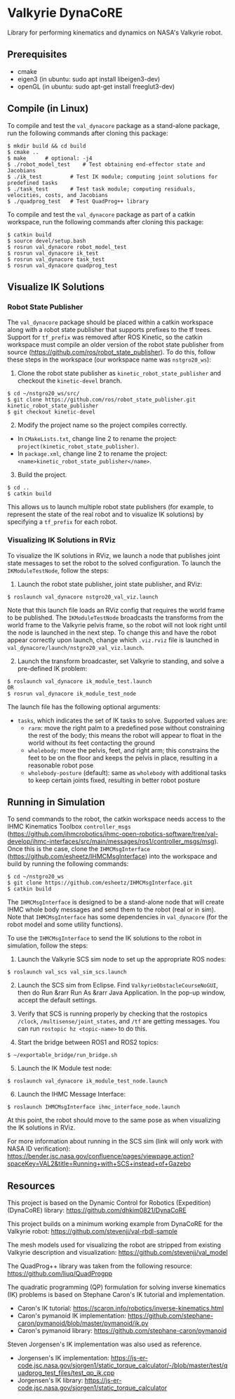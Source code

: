 # Valkyrie DynaCoRE

Library for performing kinematics and dynamics on NASA's Valkyrie robot.



## Prerequisites
- cmake
- eigen3 (in ubuntu: sudo apt install libeigen3-dev)
- openGL (in ubuntu: sudo apt-get install freeglut3-dev)



## Compile (in Linux)
To compile and test the `val_dynacore` package as a stand-alone package, run the following commands after cloning this package:
```
$ mkdir build && cd build
$ cmake ..
$ make		# optional: -j4
$ ./robot_model_test	# Test obtaining end-effector state and Jacobians
$ ./ik_test 		# Test IK module; computing joint solutions for predefined tasks
$ ./task_test		# Test task module; computing residuals, velocities, costs, and Jacobians
$ ./quadprog_test	# Test QuadProg++ library
```

To compile and test the `val_dynacore` package as part of a catkin workspace, run the following commands after cloning this package:
```
$ catkin build
$ source devel/setup.bash
$ rosrun val_dynacore robot_model_test
$ rosrun val_dynacore ik_test
$ rosrun val_dynacore task_test
$ rosrun val_dynacore quadprog_test
```



## Visualize IK Solutions

### Robot State Publisher
The `val_dynacore` package should be placed within a catkin workspace along with a robot state publisher that supports prefixes to the tf trees.  Support for `tf_prefix` was removed after ROS Kinetic, so the catkin workspace must compile an older version of the robot state publisher from source (https://github.com/ros/robot_state_publisher).  To do this, follow these steps in the workspace (our workspace name was `nstgro20_ws`):
1. Clone the robot state publisher as `kinetic_robot_state_publisher` and checkout the `kinetic-devel` branch.
```
$ cd ~/nstgro20_ws/src/
$ git clone https://github.com/ros/robot_state_publisher.git kinetic_robot_state_publisher
$ git checkout kinetic-devel
```
2. Modify the project name so the project compiles correctly.
- In `CMakeLists.txt`, change line 2 to rename the project: `project(kinetic_robot_state_publisher)`.
- In `package.xml`, change line 2 to rename the project: `<name>kinetic_robot_state_publisher</name>`.

3. Build the project.
```
$ cd ..
$ catkin build
```

This allows us to launch multiple robot state publishers (for example, to represent the state of the real robot and to visualize IK solutions) by specifying a `tf_prefix` for each robot.



### Visualizing IK Solutions in RViz
To visualize the IK solutions in RViz, we launch a node that publishes joint state messages to set the robot to the solved configuration.  To launch the `IKModuleTestNode`, follow the steps:

1. Launch the robot state publisher, joint state publisher, and RViz:
```
$ roslaunch val_dynacore nstgro20_val_viz.launch
```
Note that this launch file loads an RViz config that requires the world frame to be published.  The `IKModuleTestNode` broadcasts the transforms from the world frame to the Valkyrie pelvis frame, so the robot will not look right until the node is launched in the next step.  To change this and have the robot appear correctly upon launch, change which `.viz.rviz` file is launched in `val_dynacore/launch/nstgro20_val_viz.launch`.

2. Launch the transform broadcaster, set Valkyrie to standing, and solve a pre-defined IK problem:
```
$ roslaunch val_dynacore ik_module_test.launch
OR
$ rosrun val_dynacore ik_module_test_node
```
The launch file has the following optional arguments:
- `tasks`, which indicates the set of IK tasks to solve.  Supported values are:
	- `rarm`: move the right palm to a predefined pose without constraining the rest of the body; this means the robot will appear to float in the world without its feet contacting the ground
	- `wholebody`: move the pelvis, feet, and right arm; this constrains the feet to be on the floor and keeps the pelvis in place, resulting in a reasonable robot pose
	- `wholebody-posture` (default): same as `wholebody` with additional tasks to keep certain joints fixed, resulting in better robot posture



## Running in Simulation
To send commands to the robot, the catkin workspace needs access to the IHMC Kinematics Toolbox `controller_msgs` (https://github.com/ihmcrobotics/ihmc-open-robotics-software/tree/val-develop/ihmc-interfaces/src/main/messages/ros1/controller_msgs/msg).  Once this is the case, clone the `IHMCMsgInterface` (https://github.com/esheetz/IHMCMsgInterface) into the workspace and build by running the following commands:
```
$ cd ~/nstgro20_ws
$ git clone https://github.com/esheetz/IHMCMsgInterface.git
$ catkin build
```
The `IHMCMsgInterface` is designed to be a stand-alone node that will create IHMC whole body messages and send them to the robot (real or in sim).  Note that `IHMCMsgInterface` has some dependencies in `val_dynacore` (for the robot model and some utility functions).

To use the `IHMCMsgInterface` to send the IK solutions to the robot in simulation, follow the steps:
1. Launch the Valkyrie SCS sim node to set up the appropriate ROS nodes:
```
$ roslaunch val_scs val_sim_scs.launch
```

2. Launch the SCS sim from Eclipse.  Find `ValkyrieObstacleCourseNoGUI`, then do Run &rarr Run As &rarr Java Application.  In the pop-up window, accept the default settings.

3. Verify that SCS is running properly by checking that the rostopics `/clock`, `/multisense/joint_states`, and `/tf` are getting messages.  You can run `rostopic hz <topic-name>` to do this.

4. Start the bridge between ROS1 and ROS2 topics:
```
$ ~/exportable_bridge/run_bridge.sh
```

5. Launch the IK Module test node:
```
$ roslaunch val_dynacore ik_module_test_node.launch
```

6. Launch the IHMC Message Interface:
```
$ roslaunch IHMCMsgInterface ihmc_interface_node.launch
```

At this point, the robot should move to the same pose as when visualizing the IK solutions in RViz.

For more information about running in the SCS sim (link will only work with NASA ID verification): https://bender.jsc.nasa.gov/confluence/pages/viewpage.action?spaceKey=VAL2&title=Running+with+SCS+instead+of+Gazebo



## Resources

This project is based on the Dynamic Control for Robotics (Expedition) (DynaCoRE) library: https://github.com/dhkim0821/DynaCoRE

This project builds on a minimum working example from DynaCoRE for the Valkyrie robot: https://github.com/stevenjj/val-rbdl-sample

The mesh models used for visualizing the robot are stripped from existing Valkyrie description and visualization: https://github.com/stevenjj/val_model

The QuadProg++ library was taken from the following resource: https://github.com/liuq/QuadProgpp

The quadratic programming (QP) formulation for solving inverse kinematics (IK) problems is based on Stephane Caron's IK tutorial and implementation.
- Caron's IK tutorial: https://scaron.info/robotics/inverse-kinematics.html
- Caron's pymanoid IK implementation: https://github.com/stephane-caron/pymanoid/blob/master/pymanoid/ik.py
- Caron's pymanoid library: https://github.com/stephane-caron/pymanoid

Steven Jorgensen's IK implementation was also used as reference.
- Jorgensen's IK implementation: https://js-er-code.jsc.nasa.gov/sjorgen1/static_torque_calculator/-/blob/master/test/quadprog_test_files/test_qp_ik.cpp
- Jorgensen's IK library: https://js-er-code.jsc.nasa.gov/sjorgen1/static_torque_calculator

